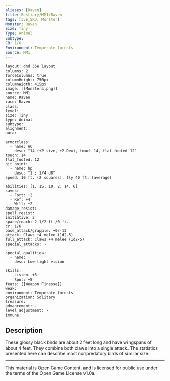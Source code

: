 ```yaml
---
aliases: [Raven]
title: Bestiary/MM1/Raven
tags: [35E_SRD, Monster]
Monster: Raven
Size: Tiny
Type: Animal
Subtype: 
CR: 1/6
Environnent: Temperate forests
Source: MM1
---
```


```statblock
layout: dnd 35e layout
columns: 2
forceColumns: true
columnHeight: 750px
columnWidth: 415px
image: [[Monsters.png]]
source: MM1
name: Raven
race: Raven
class: 
level: 
size: Tiny
type: Animal
subtype: 
alignment: 
aura: 

armorclass:
  - name: AC
    desc: "14 (+2 size, +2 Dex), touch 14, flat-footed 12"
touch: 14
flat_footed: 12
hit_point:
  - name: hp
    desc: "1 ; 1/4 d8"
speed: 10 ft. (2 squares), fly 40 ft. (average)

abilities: [1, 15, 10, 2, 14, 6]
saves:
  - Fort: +2
  - Ref: +4
  - Will: +2
damage_resist: 
spell_resist: 
initiative: 2
space/reach: 2-1/2 ft./0 ft.
cr: 1/6
base_attack/grapple: +0/-13
attack: Claws +4 melee (1d2-5)
full_attack: Claws +4 melee (1d2-5)
special_attacks: -

special_qualities:
  - name: 
    desc: Low-light vision

skills:
  - Listen: +3
  - Spot: +5
feats: [[Weapon Finesse]]
weak: 
environment: Temperate forests
organization: Solitary
treasure: 
advancement: -
level_adjustment: -
immune: 
```

## Description

<p>These glossy black birds are about 2 feet long and have wingspans of about 4 feet. They combine both claws into a single attack. The statistics presented here can describe most nonpredatory birds of similar size.</p>

---

This material is Open Game Content, and is licensed for public use under
the terms of the Open Game License v1.0a.
